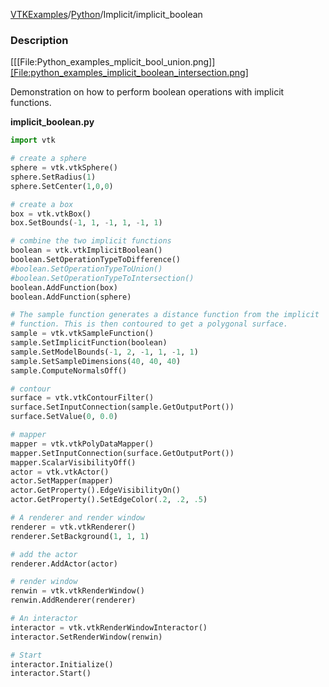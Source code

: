 [VTKExamples](/index/)/[Python](/Python)/Implicit/implicit_boolean

### Description
[[[File:Python_examples_mplicit_bool_union.png]] [[File:python_examples_implicit_boolean_intersection.png]]([File:Python_examples_implicit_boolean_difference.png]])

Demonstration on how to perform boolean operations with implicit functions.

**implicit_boolean.py**
```python
import vtk

# create a sphere
sphere = vtk.vtkSphere()
sphere.SetRadius(1)
sphere.SetCenter(1,0,0)

# create a box
box = vtk.vtkBox()
box.SetBounds(-1, 1, -1, 1, -1, 1)

# combine the two implicit functions
boolean = vtk.vtkImplicitBoolean()
boolean.SetOperationTypeToDifference()
#boolean.SetOperationTypeToUnion()
#boolean.SetOperationTypeToIntersection()
boolean.AddFunction(box)
boolean.AddFunction(sphere)

# The sample function generates a distance function from the implicit
# function. This is then contoured to get a polygonal surface.
sample = vtk.vtkSampleFunction()
sample.SetImplicitFunction(boolean)
sample.SetModelBounds(-1, 2, -1, 1, -1, 1)
sample.SetSampleDimensions(40, 40, 40)
sample.ComputeNormalsOff()

# contour
surface = vtk.vtkContourFilter()
surface.SetInputConnection(sample.GetOutputPort())
surface.SetValue(0, 0.0)

# mapper
mapper = vtk.vtkPolyDataMapper()
mapper.SetInputConnection(surface.GetOutputPort())
mapper.ScalarVisibilityOff()
actor = vtk.vtkActor()
actor.SetMapper(mapper)
actor.GetProperty().EdgeVisibilityOn()
actor.GetProperty().SetEdgeColor(.2, .2, .5)

# A renderer and render window
renderer = vtk.vtkRenderer()
renderer.SetBackground(1, 1, 1)

# add the actor
renderer.AddActor(actor)

# render window
renwin = vtk.vtkRenderWindow()
renwin.AddRenderer(renderer)

# An interactor
interactor = vtk.vtkRenderWindowInteractor()
interactor.SetRenderWindow(renwin)

# Start
interactor.Initialize()
interactor.Start()
```
